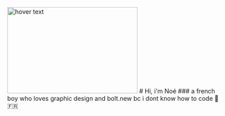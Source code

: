 <img src="https://github.com/nonop-on-github/nonop-on-github/blob/80b934eeca5d420eb909d19f0d0af2a50dfa50d4/wordart.png?raw=true" width="300" height="200" title="hover text">
# Hi, i'm Noé
### a french boy who loves graphic design and bolt.new bc i dont know how to code 🥖 🇫🇷
